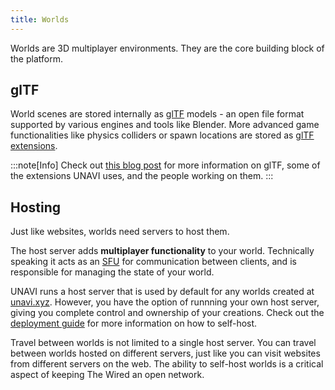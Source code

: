 ```yaml
---
title: Worlds
---
```


Worlds are 3D multiplayer environments.
They are the core building block of the platform.

## glTF


World scenes are stored internally as [glTF](https://github.com/KhronosGroup/glTF) models - an open file format supported by various engines and tools like Blender.
More advanced game functionalities like physics colliders or spawn locations are stored as [glTF extensions](https://github.com/KhronosGroup/glTF/blob/main/extensions/README.md). 

:::note[Info]
Check out [this blog post](https://mirror.xyz/m3org.eth/00qAzFnCCmAHrqGAQiqObgAD2x6E8wxKtsTSFtorhf0) for more information on glTF, some of the extensions UNAVI uses, and the people working on them.
:::

## Hosting

Just like websites, worlds need servers to host them.

The host server adds **multiplayer functionality** to your world.
Technically speaking it acts as an [SFU](https://bloggeek.me/webrtcglossary/sfu/) for communication between clients, and is responsible for managing the state of your world.

UNAVI runs a host server that is used by default for any worlds created at [unavi.xyz](https://unavi.xyz).
However, you have the option of runnning your own host server, giving you complete control and ownership of your creations.
Check out the [deployment guide](/deployment/host) for more information on how to self-host.

Travel between worlds is not limited to a single host server.
You can travel between worlds hosted on different servers, just like you can visit websites from different servers on the web.
The ability to self-host worlds is a critical aspect of keeping The Wired an open network.
